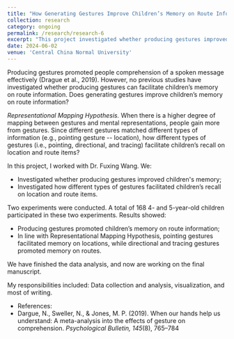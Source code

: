 ```yaml
---
title: "How Generating Gestures Improve Children’s Memory on Route Information?"
collection: research
category: ongoing
permalink: /research/research-6
excerpt: "This project investigated whether producing gestures improved children's memory and how different types of gestures improved memory on specific types of information."
date: 2024-06-02
venue: 'Central China Normal University'
---
```


Producing gestures promoted people comprehension of a spoken message effectively (Drague et al., 2019). However, no previous studies have investigated whether producing gestures can facilitate children’s memory on route information. Does generating gestures improve children’s memory on route information?

<i>Representational Mapping Hypothesis.</i> When there is a higher degree of mapping between gestures and mental representations, people gain more from gestures. Since different gestures matched different types of information (e.g., pointing gesture -- location), how different types of gestures (i.e., pointing, directional, and tracing) facilitate children’s recall on location and route items?

In this project, I worked with Dr. Fuxing Wang. We:
- Investigated whether producing gestures improved children's memory;
- Investigated how different types of gestures facilitated children’s recall on location and route items.

Two experiments were conducted. A total of 168 4- and 5-year-old children participated in these two experiments. Results showed:
- Producing gestures promoted children’s memory on route information;
- In line with Representational Mapping Hypothesis, pointing gestures facilitated memory on locations, while directional and tracing gestures promoted memory on routes.

We have finished the data analysis, and now are working on the final manuscript.

My responsibilities included: Data collection and analysis, visualization, and most of writing.

- References:
- Dargue, N., Sweller, N., & Jones, M. P. (2019). When our hands help us understand: A meta-analysis into the effects of gesture on comprehension. <i>Psychological Bulletin, 145</i>(8), 765–784
